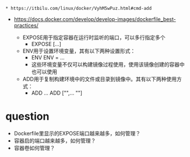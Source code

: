     * https://itbilu.com/linux/docker/VyhM5wPuz.html#cmd-add
* https://docs.docker.com/develop/develop-images/dockerfile_best-practices/

    * EXPOSE用于指定容器在运行时监听的端口，可以多行指定多个
        * EXPOSE <port> [<port>...]
    * ENV用于设置环境变量，其有以下两种设置形式：
        * ENV <key> <value>
          ENV <key>=<value> ...
        * 这些环境变量不仅可以构建镜像过程使用，使用该镜像创建的容器中也可以使用        
    * ADD用于复制构建环境中的文件或目录到镜像中。其有以下两种使用方式：
        * ADD <src>... <dest>
          ADD ["<src>",... "<dest>"]      

# question
  * Dockerfile里显示的EXPOSE端口越来越多，如何管理？
  * 容器启的端口越来越多，如何管理？
  * 容器卷如何管理？
  